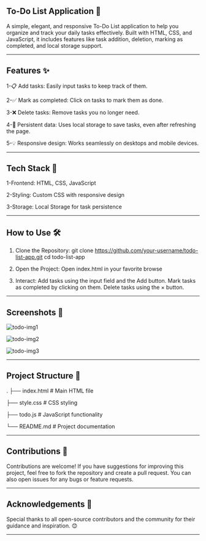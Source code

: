 To-Do List Application 📝
-------------------

A simple, elegant, and responsive To-Do List application to help you organize and track your daily tasks effectively. Built with HTML, CSS, and JavaScript, it includes features like task addition, deletion, marking as completed, and local storage support.


---------------------------------------------------------------------------------------------------------------------------------------------------------------
Features ✨
-----------

1-📋 Add tasks: Easily input tasks to keep track of them.

2-✅ Mark as completed: Click on tasks to mark them as done.

3-❌ Delete tasks: Remove tasks you no longer need.

4-💾 Persistent data: Uses local storage to save tasks, even after refreshing the page.

5-💡 Responsive design: Works seamlessly on desktops and mobile devices.

----------------------------------------------------------------------------------------------------------------------------------------------------------------

Tech Stack 🔧
---------

1-Frontend: HTML, CSS, JavaScript

2-Styling: Custom CSS with responsive design

3-Storage: Local Storage for task persistence

----------------------------------------------------------------------------------------------------------------------------------------------------------------

How to Use 🛠️
--------------

1. Clone the Repository:
   git clone https://github.com/your-username/todo-list-app.git
   cd todo-list-app
   
3. Open the Project:
   Open index.html in your favorite browse
   
5.  Interact:
    Add tasks using the input field and the Add button.
    Mark tasks as completed by clicking on them.
    Delete tasks using the × button.

----------------------------------------------------------------------------------------------------------------------------------------------------------------
Screenshots 📸
--------------

![todo-img1](https://github.com/user-attachments/assets/7de357ed-0bf4-4d5b-8c54-cc8fdd788b5a)


![todo-img2](https://github.com/user-attachments/assets/296af6cc-a97d-4a6f-88b1-c9fa69402162)


![todo-img3](https://github.com/user-attachments/assets/f0027969-7339-44ae-9b2c-aa3570b09978)

----------------------------------------------------------------------------------------------------------------------------------------------------------------

Project Structure 📂
----------------------
.
├── index.html         # Main HTML file

├── style.css          # CSS styling

├── todo.js            # JavaScript functionality

└── README.md          # Project documentation

----------------------------------------------------------------------------------------------------------------------------------------------------------------

Contributions 🤝
-----------------

Contributions are welcome!
If you have suggestions for improving this project, feel free to fork the repository and create a pull request. You can also open issues for any bugs or feature requests.


----------------------------------------------------------------------------------------------------------------------------------------------------------------

Acknowledgements 🙌
--------------------

Special thanks to all open-source contributors and the community for their guidance and inspiration. 😊

----------------------------------------------------------------------------------------------------------------------------------------------------------------




